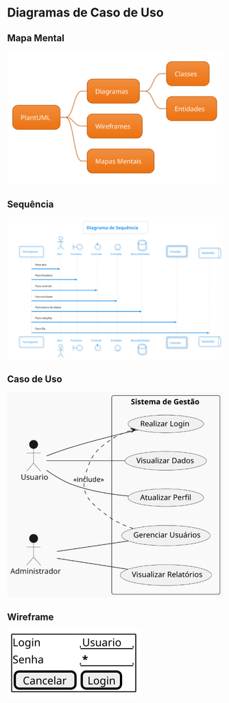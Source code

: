 # Diagramas de Caso de Uso

## Mapa Mental

![Mapa Mental](/out/MentalMap/MentalMap.svg)

## Sequência

![Diagrama de Sequência](/out/Sequence/DiagramaSequencia.svg)

## Caso de Uso

![Diagrama de Caso de Uso](/out/CUseCases/UseCase/UseCase.svg)

## Wireframe

![Diagrama de Wireframe](/out/Wireframe/Wireframe.svg)